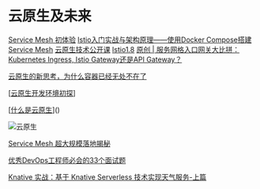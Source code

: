 # 云原生及未来
[Service Mesh 初体验](https://www.cnblogs.com/lishangzhi/p/11739558.html)
[Istio入门实战与架构原理——使用Docker Compose搭建Service Mesh](https://www.cnblogs.com/skabyy/p/10668079.html)
[云原生技术公开课](https://gitchat.csdn.net/column/5d68b823de93ed72d6eca1bc)
[Istio1.8](https://istio.io/latest/zh/)
[原创 | 服务网格入口网关大比拼：Kubernetes Ingress, Istio Gateway还是API Gateway？](https://mp.weixin.qq.com/s?__biz=MzA5Njc0NTkwNA==&mid=2651474941&idx=1&sn=39f82daaa23ca39d2322f46df4bcc30c&chksm=8b558b22bc2202344c238dbe30b3146e9d26fa1146302b68a6612b91621258617c45938ef0d9&mpshare=1&scene=23&srcid=#rd)

[云原生的新思考，为什么容器已经无处不在了]( https://yq.aliyun.com/articles/699757?spm=a2c4e.11157919.spm-cont-list.262.591727ae00w0Df )

[[云原生开发环境初探](https://www.cnblogs.com/code-craftsman/p/12033656.html)]

[[什么是云原生](https://kb.cnblogs.com/page/647666/)]()

![云原生](http://assets.processon.com/chart_image/5df3580ee4b051b174b280fb.png)

[ Service Mesh 超大规模落地揭秘]( https://yq.aliyun.com/articles/739113?spm=a2c4e.11153940.bloghomeflow.22.2b9f291aaxV1Kk )

[优秀DevOps工程师必会的33个面试题](https://www.cnblogs.com/xuelong3/p/12587932.html)

[Knative 实战：基于 Knative Serverless 技术实现天气服务-上篇](https://yq.aliyun.com/articles/719486?spm=a2c4e.11157919.spm-cont-list.85.5917f204xM6Od1)
